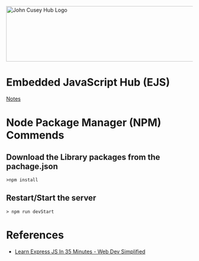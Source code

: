 <img src="https://github.com/johncuseyhub/GettingStarted/blob/main/HubBanner.png" alt="John Cusey Hub Logo" height="150" width="1000">

# Embedded JavaScript Hub (EJS)

[Notes](https://github.com/johncuseyhub/NotesHub/blob/main/EmbeddedJavaScriptHub.docx)     

# Node Package Manager (NPM) Commends

## Download the Library packages from the pachage.json

```
>npm install

```

## Restart/Start the server

```
> npm run devStart
```

# References

* [Learn Express JS In 35 Minutes - Web Dev Simplified](https://www.youtube.com/watch?v=SccSCuHhOw0)     
